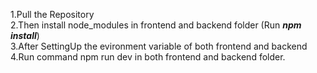 1.Pull the Repository<br>
2.Then install node_modules in frontend and backend folder (Run ***npm install***)<br>
3.After SettingUp the evironment variable of both frontend and backend<br>
4.Run command npm run dev in both frontend and backend folder.<br>
